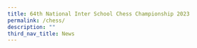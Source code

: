 ```yaml
---
title: 64th National Inter School Chess Championship 2023
permalink: /chess/
description: ""
third_nav_title: News
---
```

